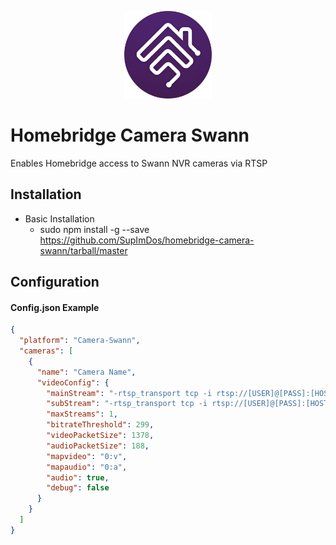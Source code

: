 <p align="center">
  <a href="https://github.com/homebridge/homebridge"><img alt="Homebridge Plugin" src="https://github.com/homebridge/branding/blob/master/logos/homebridge-color-round.svg?sanitize=true" width="140px"></a>
</p>

# Homebridge Camera Swann

Enables Homebridge access to Swann NVR cameras via RTSP

## Installation

- Basic Installation
  - sudo npm install -g --save https://github.com/SupImDos/homebridge-camera-swann/tarball/master

## Configuration

#### Config.json Example

```json
{
  "platform": "Camera-Swann",
  "cameras": [
    {
      "name": "Camera Name",
      "videoConfig": {
        "mainStream": "-rtsp_transport tcp -i rtsp://[USER]@[PASS]:[HOST]:[PORT]/ch0[x]/0",
        "subStream": "-rtsp_transport tcp -i rtsp://[USER]@[PASS]:[HOST]:[PORT]/ch0[x]/1",
        "maxStreams": 1,
        "bitrateThreshold": 299,
        "videoPacketSize": 1378,
        "audioPacketSize": 188,
        "mapvideo": "0:v",
        "mapaudio": "0:a",
        "audio": true,
        "debug": false
      }
    }
  ]
}
```
